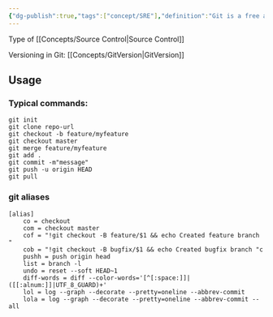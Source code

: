 ```yaml
---
{"dg-publish":true,"tags":["concept/SRE"],"definition":"Git is a free and open source distributed version control system designed to handle everything from small to very large projects with speed and efficiency.","url":"https://git-scm.com/","permalink":"/concepts/git/","dgPassFrontmatter":true}
---
```


Type of [[Concepts/Source Control\|Source Control]]

Versioning in Git:  [[Concepts/GitVersion\|GitVersion]]
## Usage
### Typical commands:
```shell
git init
git clone repo-url
git checkout -b feature/myfeature
git checkout master
git merge feature/myfeature
git add .
git commit -m"message"
git push -u origin HEAD
git pull
```

### git aliases
```shell
[alias]
	co = checkout
	com = checkout master
	cof = "!git checkout -B feature/$1 && echo Created feature branch "
	cob = "!git checkout -B bugfix/$1 && echo Created bugfix branch "c
	pushh = push origin head
	list = branch -l
	undo = reset --soft HEAD~1
	diff-words = diff --color-words='[^[:space:]]|([[:alnum:]]|UTF_8_GUARD)+'
	lol = log --graph --decorate --pretty=oneline --abbrev-commit
    lola = log --graph --decorate --pretty=oneline --abbrev-commit --all
```
